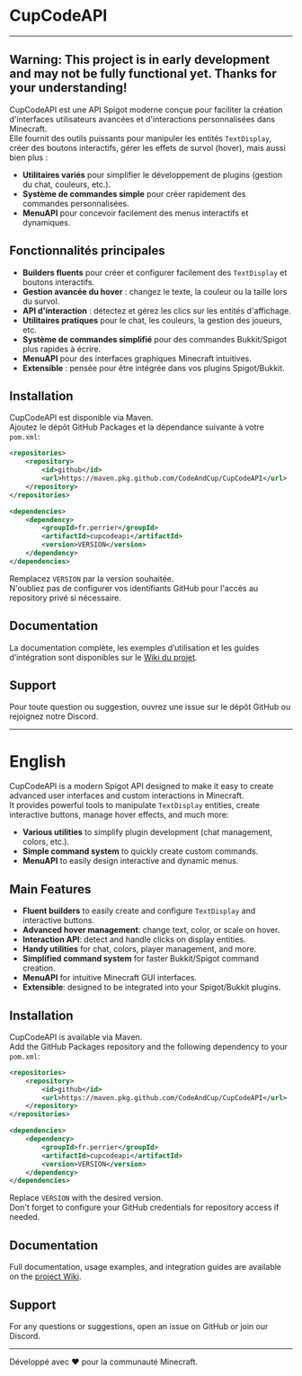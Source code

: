 # CupCodeAPI

---
Warning: This project is in early development and may not be fully functional yet. Thanks for your understanding!
---

CupCodeAPI est une API Spigot moderne conçue pour faciliter la création d'interfaces utilisateurs avancées et d'interactions personnalisées dans Minecraft.  
Elle fournit des outils puissants pour manipuler les entités `TextDisplay`, créer des boutons interactifs, gérer les effets de survol (hover), mais aussi bien plus :

- **Utilitaires variés** pour simplifier le développement de plugins (gestion du chat, couleurs, etc.).
- **Système de commandes simple** pour créer rapidement des commandes personnalisées.
- **MenuAPI** pour concevoir facilement des menus interactifs et dynamiques.

## Fonctionnalités principales

- **Builders fluents** pour créer et configurer facilement des `TextDisplay` et boutons interactifs.
- **Gestion avancée du hover** : changez le texte, la couleur ou la taille lors du survol.
- **API d'interaction** : détectez et gérez les clics sur les entités d'affichage.
- **Utilitaires pratiques** pour le chat, les couleurs, la gestion des joueurs, etc.
- **Système de commandes simplifié** pour des commandes Bukkit/Spigot plus rapides à écrire.
- **MenuAPI** pour des interfaces graphiques Minecraft intuitives.
- **Extensible** : pensée pour être intégrée dans vos plugins Spigot/Bukkit.

## Installation

CupCodeAPI est disponible via Maven.  
Ajoutez le dépôt GitHub Packages et la dépendance suivante à votre `pom.xml`:

```xml
<repositories>
    <repository>
        <id>github</id>
        <url>https://maven.pkg.github.com/CodeAndCup/CupCodeAPI</url>
    </repository>
</repositories>

<dependencies>
    <dependency>
        <groupId>fr.perrier</groupId>
        <artifactId>cupcodeapi</artifactId>
        <version>VERSION</version>
    </dependency>
</dependencies>
```
Remplacez `VERSION` par la version souhaitée.  
N'oubliez pas de configurer vos identifiants GitHub pour l'accès au repository privé si nécessaire.

## Documentation

La documentation complète, les exemples d’utilisation et les guides d’intégration sont disponibles sur le [Wiki du projet](https://docs.cupcode.fr).

## Support

Pour toute question ou suggestion, ouvrez une issue sur le dépôt GitHub ou rejoignez notre Discord.

---

# English

CupCodeAPI is a modern Spigot API designed to make it easy to create advanced user interfaces and custom interactions in Minecraft.  
It provides powerful tools to manipulate `TextDisplay` entities, create interactive buttons, manage hover effects, and much more:

- **Various utilities** to simplify plugin development (chat management, colors, etc.).
- **Simple command system** to quickly create custom commands.
- **MenuAPI** to easily design interactive and dynamic menus.

## Main Features

- **Fluent builders** to easily create and configure `TextDisplay` and interactive buttons.
- **Advanced hover management**: change text, color, or scale on hover.
- **Interaction API**: detect and handle clicks on display entities.
- **Handy utilities** for chat, colors, player management, and more.
- **Simplified command system** for faster Bukkit/Spigot command creation.
- **MenuAPI** for intuitive Minecraft GUI interfaces.
- **Extensible**: designed to be integrated into your Spigot/Bukkit plugins.

## Installation

CupCodeAPI is available via Maven.  
Add the GitHub Packages repository and the following dependency to your `pom.xml`:

```xml
<repositories>
    <repository>
        <id>github</id>
        <url>https://maven.pkg.github.com/CodeAndCup/CupCodeAPI</url>
    </repository>
</repositories>

<dependencies>
    <dependency>
        <groupId>fr.perrier</groupId>
        <artifactId>cupcodeapi</artifactId>
        <version>VERSION</version>
    </dependency>
</dependencies>
```
Replace `VERSION` with the desired version.  
Don't forget to configure your GitHub credentials for repository access if needed.

## Documentation

Full documentation, usage examples, and integration guides are available on the [project Wiki](https://docs.cupcode.fr).

## Support

For any questions or suggestions, open an issue on GitHub or join our Discord.

---
Développé avec ❤️ pour la communauté Minecraft.
